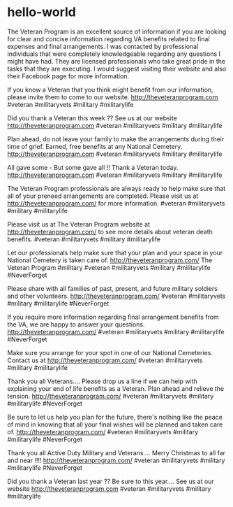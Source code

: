 # hello-world
The Veteran Program is an excellent source of information if you are looking for clear and concise information regarding VA benefits related to final expenses and final arrangements. I was contacted by professional individuals that were completely knowledgeable regarding any questions I might have had. They are licensed professionals who take great pride in the tasks that they are executing. I would suggest visiting their website and also their Facebook page for more information.


If you know a Veteran that you think might benefit from our information, please invite them to come to our website. http://theveteranprogram.com #veteran #militaryvets #military #militarylife

Did you thank a Veteran this week ?? See us at our website http://theveteranprogram.com #veteran #militaryvets #military #militarylife

Plan ahead, do not leave your family to make the arrangements during their time of grief. Earned, free benefits at any National Cemetery. http://theveteranprogram.com #veteran #militaryvets #military #militarylife

All gave some - But some gave all !!  Thank a Veteran today. http://theveteranprogram.com #veteran #militaryvets #military #militarylife

The Veteran Program professionals are always ready to help make sure that all of your preneed arrangements are completed. Please visit us at http://theveteranprogram.com/ for more information. #veteran #militaryvets #military #militarylife

Please visit us at The Veteran Program website at http://theveteranprogram.com/ to see more details about veteran death benefits. #veteran #militaryvets #military #militarylife

Let our professionals help make sure that your plan and your space in your National Cemetery is taken care of. http://theveteranprogram.com/ The Veteran Program #military #veteran #militaryvets #military #militarylife #NeverForget

Please share with all families of past, present, and future military soldiers and other volunteers. http://theveteranprogram.com/ #veteran #militaryvets #military #militarylife #NeverForget

If you require more information regarding final arrangement benefits from the VA, we are happy to answer your questions. http://theveteranprogram.com/ #veteran #militaryvets #military #militarylife #NeverForget

Make sure you arrange for your spot in one of our National Cemeteries. Contact us at http://theveteranprogram.com/ #veteran #militaryvets #military #militarylife

Thank you all Veterans.... Please drop us a line if we can help with explaining your end of life benefits as a Veteran. Plan ahead and relieve the tension. http://theveteranprogram.com/ #veteran #militaryvets #military #militarylife #NeverForget

Be sure to let us help you plan for the future, there's nothing like the peace of mind in knowing that all your final wishes will be planned and taken care of. http://theveteranprogram.com/ #veteran #militaryvets #military #militarylife #NeverForget

Thank you all Active Duty Military and Veterans.... Merry Christmas to all far and near !!!! http://theveteranprogram.com/ #veteran #militaryvets #military #militarylife #NeverForget

Did you thank a Veteran last year ?? Be sure to this year.... See us at our website http://theveteranprogram.com #veteran #militaryvets #military #militarylife
